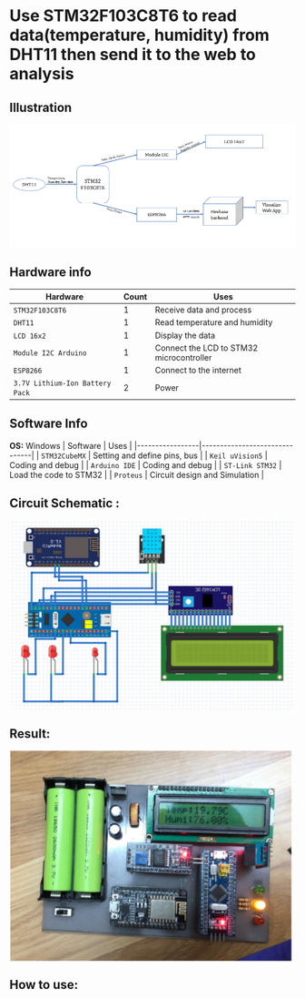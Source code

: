 # Use STM32F103C8T6 to read data(temperature, humidity) from DHT11 then send it to the web to analysis

## Illustration

<img src="https://github.com/gnurt2041/ProjectInClass/blob/main/DHT11_STM32/Image/Diagram.png" width="900">

## Hardware info

| Hardware                        | Count | Uses                                     |
|---------------------------------|-------|------------------------------------------|
| `STM32F103C8T6`                 | 1     | Receive data and process                 |
| `DHT11`                         | 1     | Read temperature and humidity            |
| `LCD 16x2`                      | 1     | Display the data                         |
| `Module I2C Arduino`            | 1     | Connect the LCD to STM32 microcontroller |
| `ESP8266`                       | 1     | Connect to the internet                  |
| `3.7V Lithium-Ion Battery Pack` | 2     | Power                                    |

## Software Info

**OS:** Windows
| Software        | Uses                          |
|-----------------|-------------------------------|
| `STM32CubeMX`   | Setting and define pins, bus  |
| `Keil uVision5` | Coding and debug              |
| `Arduino IDE`   | Coding and debug              |
| `ST-Link STM32` | Load the code to STM32        |
| `Proteus`       | Circuit design and Simulation |

## Circuit Schematic :
<img align='center' src="https://github.com/gnurt2041/ProjectInClass/blob/main/DHT11_STM32/Image/Circuit%20Diagram.png" width="500">

## Result: 
<img align='center' src="https://github.com/gnurt2041/ProjectInClass/blob/main/DHT11_STM32/Image/result.png" width="500">

## How to use:
